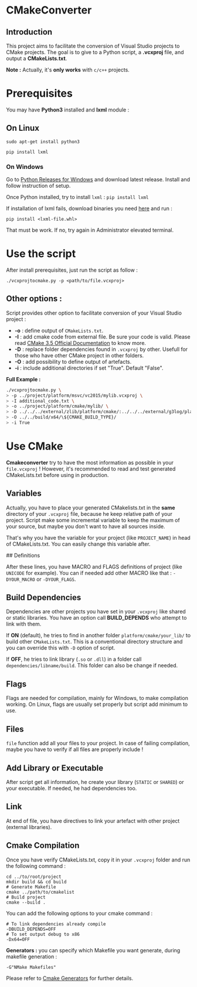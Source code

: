 # CMakeConverter

## Introduction

This project aims to facilitate the conversion of Visual Studio projects to CMake projects. The goal is to give to a Python script, a **.vcxproj** file, and output a **CMakeLists.txt**.

**Note :** Actually, it's **only works** with `c/c++` projects.

# Prerequisites

You may have **Python3** installed and **lxml** module :

## On Linux

`sudo apt-get install python3`

`pip install lxml`

### On Windows

Go to [Python Releases for Windows](https://www.python.org/downloads/windows/) and download latest release. Install and follow instruction of setup.

Once Python installed, try to install `lxml` : `pip install lxml`

If installation of lxml fails, download binaries you need [here](http://www.lfd.uci.edu/~gohlke/pythonlibs/#lxml) and run :

`pip install <lxml-file.whl>`

That must be work. If no, try again in Administrator elevated terminal.

# Use the script

After install prerequisites, just run the script as follow :

`./vcxprojtocmake.py -p <path/to/file.vcxproj>`

## Other options :

Script provides other option to facilitate conversion of your Visual Studio project :

* **-o** : define output of `CMakeLists.txt`.
* **-I** : add cmake code from external file. Be sure your code is valid. Please read [CMake 3.5 Official Documentation](https://cmake.org/cmake/help/v3.5/release/3.5.html) to know more.
* **-D** : replace folder dependencies found in `.vcxproj` by other. Usefull for those who have other CMake project in other folders.
* **-O** : add possibility to define output of artefacts.
* **-i** : include additional directories if set "True". Default "False".

**Full Example :**

```bash
./vcxprojtocmake.py \
> -p ../project/platform/msvc/vc2015/mylib.vcxproj \
> -I additional_code.txt \
> -o ../project/platform/cmake/mylib/ \
> -D ../../../external/zlib/platform/cmake/:../../../external/g3log/platform/cmake/
> -O ../../build/x64/\${CMAKE_BUILD_TYPE}/
> -i True
```

# Use CMake

**Cmakeconverter** try to have the most information as possible in your `file.vcxproj` ! However, it's recommended to read and test generated CMakeLists.txt before using in production.

## Variables

Actually, you have to place your generated CMakelists.txt in the **same** directory of your `.vcxproj` file, because he keep relative path of your project. Script make some incremental variable to keep the maximum of your source, but maybe you don't want to have all sources inside.

That's why you have the variable for your project (like `PROJECT_NAME`) in head of CMakeLists.txt. You can easily change this variable after.

## Definitions

After these lines, you have MACRO and FLAGS definitions of project (like `UNICODE` for example). You can if needed add other MACRO like that : `-DYOUR_MACRO` or `-DYOUR_FLAGS`.

## Build Dependencies

Dependencies are other projects you have set in your `.vcxproj` like shared or static libraries. You have an option call **BUILD_DEPENDS** who attempt to link with them.

If **ON** (default), he tries to find in another folder `platform/cmake/your_lib/` to build other `CMakeLists.txt`. This is a conventional directory structure and you can override this with `-D` option of script.

If **OFF**, he tries to link library (`.so` or `.dll`) in a folder call `dependencies/libname/build`. This folder can also be change if needed.

## Flags

Flags are needed for compilation, mainly for Windows, to make compilation working. On Linux, flags are usually set properly but script add minimum to use.

## Files

`file` function add all your files to your project. In case of failing compilation, maybe you have to verify if all files are properly include !

## Add Library or Executable

After script get all information, he create your library (`STATIC` or `SHARED`) or your executable. If needed, he had dependencies too.

## Link

At end of file, you have directives to link your artefact with other project (external libraries).

## Cmake Compilation

Once you have verify CMakeLists.txt, copy it in your `.vcxproj` folder and run the following command :

```
cd ../to/root/project
mkdir build && cd build
# Generate Makefile
cmake ../path/to/cmakelist
# Build project
cmake --build .
```

You can add the following options to your cmake command :

```
# To link dependencies already compile
-DBUILD_DEPENDS=OFF
# To set output debug to x86
-Dx64=OFF
```

**Generators :** you can specify which Makefile you want generate, during makefile generation :

`-G"NMake Makefiles"`

Please refer to [Cmake Generators](https://cmake.org/cmake/help/v3.5/manual/cmake-generators.7.html) for further details.

